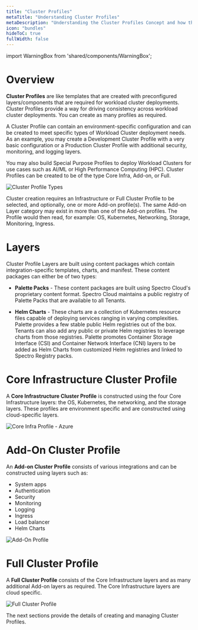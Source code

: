 ```yaml
---
title: "Cluster Profiles"
metaTitle: "Understanding Cluster Profiles"
metaDescription: "Understanding the Cluster Profiles Concept and how they make Spectro Cloud powerful"
icon: "bundles"
hideToC: true
fullWidth: false
---
```


import WarningBox from 'shared/components/WarningBox';

# Overview
**Cluster Profiles** are like templates that are created with preconfigured layers/components that are required for 
workload cluster deployments. Cluster Profiles provide a way for driving consistency across workload cluster 
deployments. You can create as many profiles as required. 

A Cluster Profile can contain an environment-specific configuration and can be created to meet specific types of Workload Cluster deployment needs. As an example, you may create a Development Cluster Profile with a very basic configuration or a Production Cluster Profile with additional security, monitoring, and logging layers. 

You may also build Special Purpose Profiles to deploy Workload Clusters for use cases such as AI/ML or High Performance Computing (HPC). Cluster Profiles can be created to be of the type Core Infra, Add-on, or Full.

![Cluster Profile Types](/cluster_profiles.png)

Cluster creation requires an Infrastructure or Full Cluster Profile to be selected, and optionally, one or more Add-on profile(s).  The same Add-on Layer category may exist in more than one of the Add-on profiles. The Profile would then read, for example: OS, Kubernetes, Networking, Storage, Monitoring, Ingress.

# Layers

Cluster Profile Layers are built using content packages which contain integration-specific templates, charts, and manifest. These content packages can either be of two types:

 * **Palette Packs** - These content packages are built using Spectro Cloud's proprietary content format. Spectro Cloud maintains a public registry of Palette Packs that are available to all Tenants.


 * **Helm Charts** - These charts are a collection of Kubernetes resource files capable of deploying services ranging in varying complexities. Palette provides a few stable public Helm registries out of the box. Tenants can also add any public or private Helm registries to leverage charts from those registries. Palette promotes Container Storage Interface (CSI) and Container Network Interface (CNI) layers to be added as Helm Charts from customized Helm registries and linked to Spectro Registry packs. 

# Core Infrastructure Cluster Profile
A **Core Infrastructure Cluster Profile** is constructed using the four Core Infrastructure layers: the OS, Kubernetes, the networking, and the storage layers. These profiles are environment specific and are constructed using cloud-specific layers.

![Core Infra Profile - Azure](/cluster_profile_azure.png)

# Add-On Cluster Profile
An **Add-on Cluster Profile** consists of various integrations and can be constructed using layers such as:

- System apps
- Authentication
- Security
- Monitoring
- Logging
- Ingress
- Load balancer
- Helm Charts

![Add-On Profile](/addon_profile.png)

# Full Cluster Profile
A **Full Cluster Profile** consists of the Core Infrastructure layers and as many additional Add-on layers as required. The Core Infrastructure layers are cloud specific.

![Full Cluster Profile](/full_profile.png)

The next sections provide the details of creating and managing Cluster Profiles.


<br />
